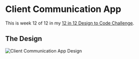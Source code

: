 # Client Communication App
This is week 12 of 12 in my [12 in 12 Design to Code Challenge](https://www.youtube.com/playlist?list=PL23ZvcdS3XPJZDL1M-kxoPF06cl9hfVB_).

## The Design

![Client Communication App Design](/images/client-communication-app.png?raw=true "Client Communication App Design")

